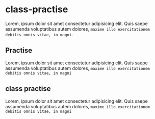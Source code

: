 # class-practise
Lorem, ipsum dolor sit amet consectetur adipisicing elit. Quis saepe assumenda voluptatibus autem dolores, `maxime illo exercitationem debitis omnis vitae, in magni`.
## Practise 
Lorem, ipsum dolor sit amet consectetur adipisicing elit. Quis saepe assumenda voluptatibus autem dolores, `maxime illo exercitationem debitis omnis vitae, in magni`
## class practise
Lorem, ipsum dolor sit amet consectetur adipisicing elit. Quis saepe assumenda voluptatibus autem dolores, `maxime illo exercitationem debitis omnis vitae, in magni` 
